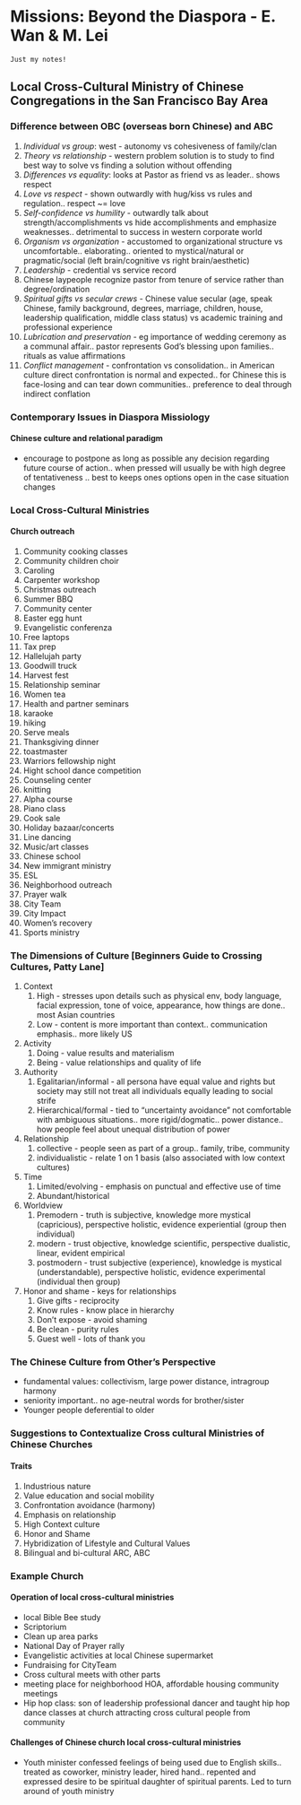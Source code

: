 # Missions: Beyond the Diaspora - E. Wan & M. Lei
```
Just my notes!
```

## Local Cross-Cultural Ministry of Chinese Congregations in the San Francisco Bay Area
### Difference between OBC (overseas born Chinese) and ABC
1. *Individual vs group*: west - autonomy vs cohesiveness of family/clan
2. *Theory vs relationship* - western problem solution is to study to find best way to solve vs finding a solution without offending
3. *Differences vs equality*: looks at Pastor as friend vs as leader.. shows respect
4. *Love vs respect* - shown outwardly with hug/kiss vs rules and regulation.. respect ~= love
5. *Self-confidence vs humility* - outwardly talk about strength/accomplishments vs hide accomplishments and emphasize weaknesses.. detrimental to success in western corporate world
6. *Organism vs organization* - accustomed to organizational structure vs uncomfortable.. elaborating.. oriented to mystical/natural or pragmatic/social (left brain/cognitive vs right brain/aesthetic)
7. *Leadership* - credential vs service record
8. Chinese laypeople recognize pastor from tenure of service rather than degree/ordination
9. *Spiritual gifts vs secular crews* - Chinese value secular (age, speak Chinese, family background, degrees, marriage, children, house, leadership qualification, middle class status) vs academic training and professional experience
10. *Lubrication and preservation* - eg importance of wedding ceremony as a communal affair.. pastor represents God’s blessing upon families.. rituals as value affirmations
11. *Conflict management* -  confrontation vs consolidation.. in American culture direct confrontation is normal and expected.. for Chinese this is face-losing and can tear down communities.. preference to deal through indirect conflation

### Contemporary Issues in Diaspora Missiology
#### Chinese culture and relational paradigm
* encourage to postpone as long as possible any decision regarding future course of action.. when pressed will usually be with high degree of tentativeness .. best to keeps ones options open in the case situation changes

### Local Cross-Cultural Ministries

#### Church outreach
1. Community cooking classes
2. Community children choir
3. Caroling
4. Carpenter workshop
5. Christmas outreach
6. Summer BBQ
7. Community center
8. Easter egg hunt
9. Evangelistic conferenza
10. Free laptops
11. Tax prep
12. Hallelujah party
13. Goodwill truck
14. Harvest fest
15. Relationship seminar
16. Women tea
17. Health and partner seminars
18. karaoke
19. hiking
20. Serve meals
21. Thanksgiving dinner
22. toastmaster
23. Warriors fellowship night
24. Hight school dance competition
25. Counseling center
26. knitting
27. Alpha course
28. Piano class
29. Cook sale
30. Holiday bazaar/concerts
31. Line dancing
32. Music/art classes
33. Chinese school
34. New immigrant ministry
35. ESL
36. Neighborhood outreach
37. Prayer walk
38. City Team
39. City Impact
40. Women’s recovery
41. Sports ministry

### The Dimensions of Culture [Beginners Guide to Crossing Cultures, Patty Lane]
1. Context
	1. High - stresses upon details such as physical env, body language, facial expression, tone of voice, appearance, how things are done.. most Asian countries
	2. Low - content is more important than context.. communication emphasis.. more likely US
2. Activity
	1. Doing - value results and materialism
	2. Being - value relationships and quality of life
3. Authority
	1. Egalitarian/informal - all persona have equal value and rights but society may still not treat all individuals equally leading to social strife
	2. Hierarchical/formal - tied to “uncertainty avoidance” not comfortable with ambiguous situations.. more rigid/dogmatic.. power distance.. how people feel about unequal distribution of power
4. Relationship
	1. collective - people seen as part of a group.. family, tribe, community
	2. individualistic - relate 1 on 1 basis (also associated with low context cultures)
5. Time
	1. Limited/evolving - emphasis on punctual and effective use of time
	2. Abundant/historical
6. Worldview
	1. Premodern - truth is subjective, knowledge more mystical (capricious), perspective holistic, evidence experiential (group then individual)
	2. modern - trust objective, knowledge scientific, perspective dualistic, linear, evident empirical
	3. postmodern - trust subjective (experience), knowledge is mystical (understandable), perspective holistic, evidence experimental (individual then group)
7. Honor and shame - keys for relationships
	1. Give gifts - reciprocity
	2. Know rules - know place in hierarchy 
	3. Don’t expose - avoid shaming
	4. Be clean - purity rules
	5. Guest well - lots of thank you

### The Chinese Culture from Other’s Perspective
* fundamental values: collectivism, large power distance, intragroup harmony
* seniority important.. no age-neutral words for brother/sister
* Younger people deferential to older

### Suggestions to Contextualize Cross cultural Ministries of Chinese Churches
#### Traits
1. Industrious nature
2. Value education and social mobility
3. Confrontation avoidance (harmony)
4. Emphasis on relationship
5. High Context culture
6. Honor and Shame
7. Hybridization of Lifestyle and Cultural Values
8. Bilingual and bi-cultural ARC, ABC

### Example Church
#### Operation of local cross-cultural ministries
* local Bible Bee study
* Scriptorium
* Clean up area parks
* National Day of Prayer rally
* Evangelistic activities at local Chinese supermarket
* Fundraising for CityTeam
* Cross cultural meets with other parts
* meeting place for neighborhood HOA, affordable housing community meetings
* Hip hop class: son of leadership professional dancer and taught hip hop dance classes at church attracting cross cultural people from community

#### Challenges of Chinese church local cross-cultural ministries
* Youth minister confessed feelings of being used due to English skills.. treated as coworker, ministry leader, hired hand.. repented and expressed desire to be spiritual daughter of spiritual parents. Led to turn around of youth ministry
